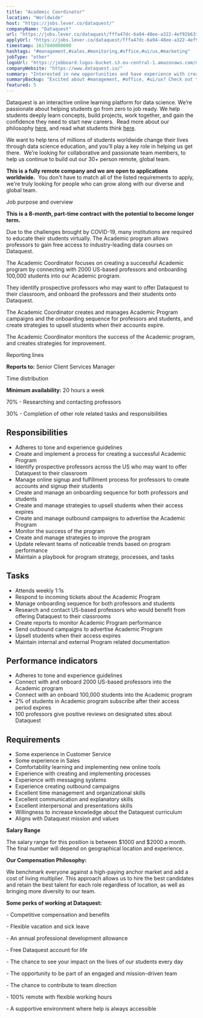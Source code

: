 ```yaml
---
title: "Academic Coordinator"
location: "Worldwide"
host: "https://jobs.lever.co/dataquest/"
companyName: "Dataquest"
url: "https://jobs.lever.co/dataquest/fffa47dc-6a94-48ee-a322-4ef92b63179a"
applyUrl: "https://jobs.lever.co/dataquest/fffa47dc-6a94-48ee-a322-4ef92b63179a/apply"
timestamp: 1617840000000
hashtags: "#management,#sales,#monitoring,#office,#ui/ux,#marketing"
jobType: "other"
logoUrl: "https://jobboard-logos-bucket.s3.eu-central-1.amazonaws.com/dataquest"
companyWebsite: "https://www.dataquest.io/"
summary: "Interested in new opportunities and have experience with creating and implementing processes? Dataquest has a job opening for an Academic Coordinator."
summaryBackup: "Excited about #management, #office, #ui/ux? Check out this job post!"
featured: 5
---
```


Dataquest is an interactive online learning platform for data science. We’re passionate about helping students go from zero to job ready. We help students deeply learn concepts, build projects, work together, and gain the confidence they need to start new careers.  Read more about our philosophy [here](https://www.dataquest.io/blog/the-perfect-data-science-learning-tool/), and read what students think [here](https://www.switchup.org/bootcamps/dataquest).

We want to help tens of millions of students worldwide change their lives through data science education, and you’ll play a key role in helping us get there.  We’re looking for collaborative and passionate team members, to help us continue to build out our 30+ person remote, global team.

**This is a fully remote company and we are open to applications worldwide.**  You don't have to match all of the listed requirements to apply, we're truly looking for people who can grow along with our diverse and global team.

Job purpose and overview

**This is a 8-month, part-time contract with the potential to become longer term.**

Due to the challenges brought by COVID-19, many institutions are required to educate their students virtually. The Academic program allows professors to gain free access to industry-leading data courses on Dataquest.

The Academic Coordinator focuses on creating a successful Academic program by connecting with 2000 US-based professors and onboarding 100,000 students into our Academic program.

They identify prospective professors who may want to offer Dataquest to their classroom, and onboard the professors and their students onto Dataquest.

The Academic Coordinator creates and manages Academic Program campaigns and the onboarding sequence for professors and students, and create strategies to upsell students when their accounts expire.

The Academic Coordinator monitors the success of the Academic program, and creates strategies for improvement.

Reporting lines

**Reports to:** Senior Client Services Manager

Time distribution

**Minimum availability:** 20 hours a week

70% - Researching and contacting professors

30% - Completion of other role related tasks and responsibilities

## Responsibilities

*   Adheres to tone and experience guidelines
*   Create and implement a process for creating a successful Academic Program
*   Identify prospective professors across the US who may want to offer Dataquest to their classroom
*   Manage online signup and fulfillment process for professors to create accounts and signup their students
*   Create and manage an onboarding sequence for both professors and students
*   Create and manage strategies to upsell students when their access expires
*   Create and manage outbound campaigns to advertise the Academic Program
*   Monitor the success of the program
*   Create and manage strategies to improve the program
*   Update relevant teams of noticeable trends based on program performance
*   Maintain a playbook for program strategy, processes, and tasks

## Tasks

*   Attends weekly 1:1s
*   Respond to incoming tickets about the Academic Program
*   Manage onboarding sequence for both professors and students
*   Research and contact US-based professors who would benefit from offering Dataquest to their classrooms
*   Create reports to monitor Academic Program performance
*   Send outbound campaigns to advertise Academic Program
*   Upsell students when their access expires
*   Maintain internal and external Program related documentation

## Performance indicators

*   Adheres to tone and experience guidelines
*   Connect with and onboard 2000 US-based professors into the Academic program
*   Connect with an onboard 100,000 students into the Academic program
*   2% of students in Academic program subscribe after their access period expires
*   100 professors give positive reviews on designated sites about Dataquest

## Requirements

*   Some experience in Customer Service
*   Some experience in Sales
*   Comfortability learning and implementing new online tools
*   Experience with creating and implementing processes
*   Experience with messaging systems
*   Experience creating outbound campaigns
*   Excellent time management and organizational skills
*   Excellent communication and explanatory skills
*   Excellent interpersonal and presentations skills
*   Willingness to increase knowledge about the Dataquest curriculum
*   Aligns with Dataquest mission and values

**Salary Range**

The salary range for this position is between $1000 and $2000 a month. The final number will depend on geographical location and experience.

**Our Compensation Philosophy:**

We benchmark everyone against a high-paying anchor market and add a cost of living multiplier. This approach allows us to hire the best candidates and retain the best talent for each role regardless of location, as well as bringing more diversity to our team. 

**Some perks of working at Dataquest:**

\- Competitive compensation and benefits

\- Flexible vacation and sick leave

\- An annual professional development allowance

\- Free Dataquest account for life

\- The chance to see your impact on the lives of our students every day

\- The opportunity to be part of an engaged and mission-driven team

\- The chance to contribute to team direction

\- 100% remote with flexible working hours

\- A supportive environment where help is always accessible
